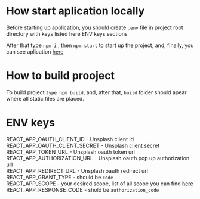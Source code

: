 # How start aplication locally

Before starting up application, you should create ```.env``` file in project root directory with keys listed here ENV keys sections

After that type ```npm i``` , then ```npm start``` to start up the project, and, finally, you can see aplication [here](http://localhost:3000)


# How to build prooject
To build project ```type npm build```, and, after that, ```build``` folder should apear where all static files are placed.

# ENV keys

REACT_APP_OAUTH_CLIENT_ID - Unsplash client id \
REACT_APP_OAUTH_CLIENT_SECRET - Unsplash client secret \
REACT_APP_TOKEN_URL - Unsplash oauth token url \
REACT_APP_AUTHORIZATION_URL - Unsplash oauth pop up authorization url \
REACT_APP_REDIRECT_URL - Unsplash oauth redirect url \
REACT_APP_GRANT_TYPE - should be ```code``` \
REACT_APP_SCOPE - your desired scope, list of all scope you can find [here](https://unsplash.com/documentation/user-authentication-workflow#permission-scopes) \
REACT_APP_RESPONSE_CODE - shold be ```authorization_code```
